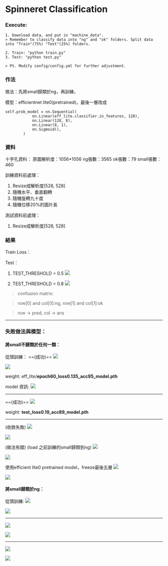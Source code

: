 # Spinneret Classification

### Execute:
    1. Download data, and put in "machine_data". 
    > Remember to classify data into "ng" and "ok" folders. Split data into "Train"(75%) "Test"(25%) folders.
    
    2. Train: "python train.py"
    3. Test: "python test.py"
    
    > PS. Modify config/config.yml for further adjustment.
    
### 作法

做法：先將small歸類於ng，再訓練，

模型：efficientnet lite0(pretrained)，最後一層改成
```python=
self.prob_model = nn.Sequential(
            nn.Linear(eff_lite.classifier.in_features, 128),
            nn.Linear(128, 8),
            nn.Linear(8, 1),
            nn.Sigmoid(),
        )
```

### 資料

十字孔資料：
原圖解析度：1056*1056
ng張數：3565
ok張數：79
small張數：460

訓練資料前處理：
1. Resize成解析度[528, 528]
2. 隨機水平、垂直翻轉
3. 隨機旋轉九十度
4. 隨機位移20%的圖片長

測試資料前處理：
1. Resize成解析度[528, 528]

### 結果
Train Loss：

Test：
1. TEST_THRESHOLD = 0.5
![](https://i.imgur.com/wxveyn8.png)

2. TEST_THRESHOLD = 0.8
![](https://i.imgur.com/KISAFH7.png)

> confusion matrix:

> row[0] and col[0]:ng, row[1] and col[1]:ok

> row -> pred, col -> ans

---------
### 失敗做法與模型：

#### 將small不歸類於任何一類：
從頭訓練：
==(成功)==
![](https://i.imgur.com/tWLtidE.png)


![](https://i.imgur.com/vNUIpra.png)

weight: eff_lite/**epoch60_loss0.135_acc95_model.pth**

model 資訊:
![](https://i.imgur.com/4KBfM9L.png)

---
==(成功)==
![](https://i.imgur.com/RjhYIuQ.png)

weight: **test_loss0.19_acc89_model.pth**

---

(收斂失敗)
![](https://i.imgur.com/2p2cap2.png)

![](https://i.imgur.com/XEvo4ll.png)


(做法有錯) (load 之前訓練的small歸類到ng)
![](https://i.imgur.com/bC8RXSE.png)

![](https://i.imgur.com/Dtjobhz.png)

使用efficient lite0 pretrained model，freeze最後五層
![](https://i.imgur.com/PM77nqX.png)

![](https://i.imgur.com/t938nz9.png)


#### 將small歸類於ng：

從頭訓練:
![](https://i.imgur.com/WiTimT5.png)

![](https://i.imgur.com/ETyEsuL.png)

---

![](https://i.imgur.com/V0Aawnh.png)

![](https://i.imgur.com/lYsRKEd.png)

---

![](https://i.imgur.com/yDjfs3K.png)

![](https://i.imgur.com/506OW4d.png)









